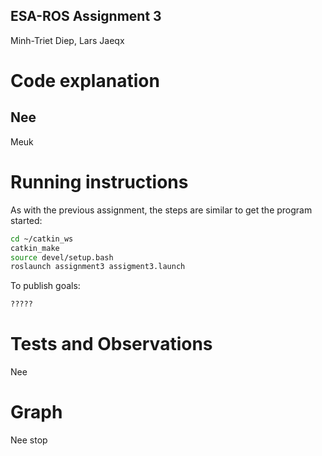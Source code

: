 ESA-ROS Assignment 3
--------------------

Minh-Triet Diep, Lars Jaeqx

# Code explanation

## Nee  
Meuk


# Running instructions  

As with the previous assignment, the steps are similar to get the program started:

```sh
cd ~/catkin_ws
catkin_make
source devel/setup.bash
roslaunch assignment3 assigment3.launch
```

To publish goals:

```sh
?????
```

# Tests and Observations  

Nee

# Graph 
Nee stop
